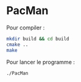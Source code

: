 # PacMan

Pour compiler :

```bash
mkdir build && cd build
cmake ..
make
```

Pour lancer le programme :

```bash
./PacMan
```